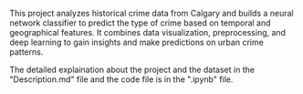 This project analyzes historical crime data from Calgary and builds a neural network classifier to predict the type of crime based on temporal and geographical features. It combines data visualization, preprocessing, and deep learning to gain insights and make predictions on urban crime patterns.

The detailed explaination about the project and the dataset in the "Description.md" file and the code file is in the ".ipynb" file.
